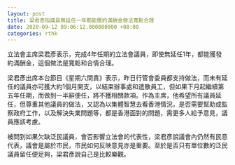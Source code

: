 ```yaml
---
layout: post
title: 梁君彥指議員無延任一年都能獲約滿酬金做法寬鬆合理
date: 2020-09-12 09:06:12.000000000 +08:00
categories: rthk
---
```


立法會主席梁君彥表示，完成4年任期的立法會議員，即使無延任1年，都能獲發約滿酬金，這個做法是寬鬆和合情合理。

梁君彥出席本台節目《星期六問責》表示，昨日行管會委員都支持做法，而未有延任的議員亦可獲大約1個月開支，以結束辦事處和遣散員工，但如果下月起繼續第五年任期，而做到一半辭便任，將不獲相關款項。作為主席，他希望所有議員延任，但尊重其他議員的做法，又認為以集體智慧去看香港情況，是否需要幫助或監察政府工作，以及解決失業問題等，都是香港面對的問題，需更多人給予意見，議員應該考慮。

被問到如果欠缺泛民議員，會否影響立法會的代表性，梁君彥說議會內仍然有民意代表，議會是屬於巿民，巿民如何反映意見亦是重要。至於是否只有單位數的泛民議員留任便足夠，梁君彥說自己是比較樂觀。
